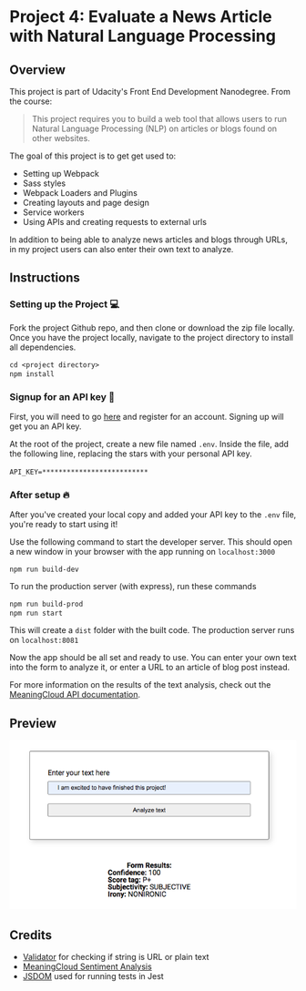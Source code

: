# Project 4: Evaluate a News Article with Natural Language Processing 

## Overview

This project is part of Udacity's Front End Development Nanodegree. From the course: 
> This project requires you to build a web tool that allows users to run Natural Language Processing (NLP) on articles or blogs found on other websites. 

The goal of this project is to get get used to:
- Setting up Webpack
- Sass styles
- Webpack Loaders and Plugins
- Creating layouts and page design
- Service workers
- Using APIs and creating requests to external urls

In addition to being able to analyze news articles and blogs through URLs, in my project users can also enter their own text to analyze. 

## Instructions 
### Setting up the Project :computer:
Fork the project Github repo, and then clone or download the zip file locally. Once you have the project locally, navigate to the project directory to install all dependencies. 

```
cd <project directory>
npm install
```

### Signup for an API key :key:
First, you will need to go [here](https://www.meaningcloud.com/developer/) and register for an account. Signing up will get you an API key.

At the root of the project, create a new file named `.env`. Inside the file, add the following line, replacing the stars with your personal API key. 

`API_KEY=**************************`

### After setup :fire:

After you've created your local copy and added your API key to the `.env` file, you're ready to start using it! 

Use the following command to start the developer server. This should open a new window in your browser with the app running on `localhost:3000`
```
npm run build-dev
```
To run the production server (with express), run these commands
```
npm run build-prod
npm run start
```
This will create a `dist` folder with the built code. The production server runs on `localhost:8081`

Now the app should be all set and ready to use. You can enter your own text into the form to analyze it, or enter a URL to an article of blog post instead. 

For more information on the results of the text analysis, check out the [MeaningCloud API documentation](https://www.meaningcloud.com/developer/sentiment-analysis/doc/2.1/response).

## Preview 

![A screenshot of the website](preview.png)


## Credits
- [Validator](https://www.npmjs.com/package/validator) for checking if string is URL or plain text
- [MeaningCloud Sentiment Analysis](https://www.meaningcloud.com/developer/sentiment-analysis)
- [JSDOM](https://github.com/jsdom/jsdom) used for running tests in Jest 